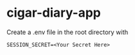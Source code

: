 # cigar-diary-app

Create a .env file in the root directory with
```
SESSION_SECRET=<Your Secret Here>
```